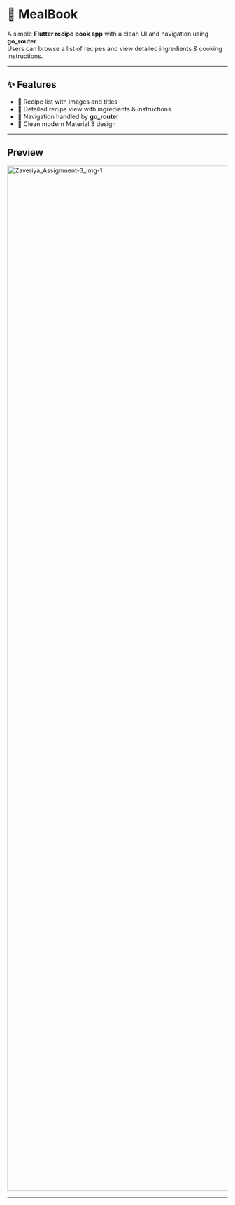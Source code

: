 # 🍳 MealBook

A simple **Flutter recipe book app** with a clean UI and navigation using **go_router**.  
Users can browse a list of recipes and view detailed ingredients & cooking instructions.

---

## ✨ Features

- 📖 Recipe list with images and titles  
- 🥬 Detailed recipe view with ingredients & instructions  
- 🔗 Navigation handled by **go_router**  
- 🎨 Clean modern Material 3 design  

---

## Preview

<img width="1080" height="2340" alt="Zaveriya_Assignment-3_Img-1" src="https://github.com/user-attachments/assets/544a5c0e-7d94-4bdc-b4c6-d038f8715453" />


---
